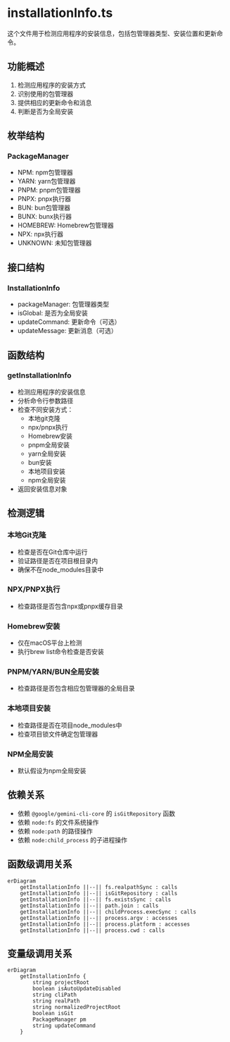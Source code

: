 # installationInfo.ts

这个文件用于检测应用程序的安装信息，包括包管理器类型、安装位置和更新命令。

## 功能概述

1. 检测应用程序的安装方式
2. 识别使用的包管理器
3. 提供相应的更新命令和消息
4. 判断是否为全局安装

## 枚举结构

### PackageManager
- NPM: npm包管理器
- YARN: yarn包管理器
- PNPM: pnpm包管理器
- PNPX: pnpx执行器
- BUN: bun包管理器
- BUNX: bunx执行器
- HOMEBREW: Homebrew包管理器
- NPX: npx执行器
- UNKNOWN: 未知包管理器

## 接口结构

### InstallationInfo
- packageManager: 包管理器类型
- isGlobal: 是否为全局安装
- updateCommand: 更新命令（可选）
- updateMessage: 更新消息（可选）

## 函数结构

### getInstallationInfo
- 检测应用程序的安装信息
- 分析命令行参数路径
- 检查不同安装方式：
  - 本地git克隆
  - npx/pnpx执行
  - Homebrew安装
  - pnpm全局安装
  - yarn全局安装
  - bun安装
  - 本地项目安装
  - npm全局安装
- 返回安装信息对象

## 检测逻辑

### 本地Git克隆
- 检查是否在Git仓库中运行
- 验证路径是否在项目根目录内
- 确保不在node_modules目录中

### NPX/PNPX执行
- 检查路径是否包含npx或pnpx缓存目录

### Homebrew安装
- 仅在macOS平台上检测
- 执行brew list命令检查是否安装

### PNPM/YARN/BUN全局安装
- 检查路径是否包含相应包管理器的全局目录

### 本地项目安装
- 检查路径是否在项目node_modules中
- 检查项目锁文件确定包管理器

### NPM全局安装
- 默认假设为npm全局安装

## 依赖关系

- 依赖 `@google/gemini-cli-core` 的 `isGitRepository` 函数
- 依赖 `node:fs` 的文件系统操作
- 依赖 `node:path` 的路径操作
- 依赖 `node:child_process` 的子进程操作

## 函数级调用关系

```mermaid
erDiagram
    getInstallationInfo ||--|| fs.realpathSync : calls
    getInstallationInfo ||--|| isGitRepository : calls
    getInstallationInfo ||--|| fs.existsSync : calls
    getInstallationInfo ||--|| path.join : calls
    getInstallationInfo ||--|| childProcess.execSync : calls
    getInstallationInfo ||--|| process.argv : accesses
    getInstallationInfo ||--|| process.platform : accesses
    getInstallationInfo ||--|| process.cwd : calls
```

## 变量级调用关系

```mermaid
erDiagram
    getInstallationInfo {
        string projectRoot
        boolean isAutoUpdateDisabled
        string cliPath
        string realPath
        string normalizedProjectRoot
        boolean isGit
        PackageManager pm
        string updateCommand
    }
```